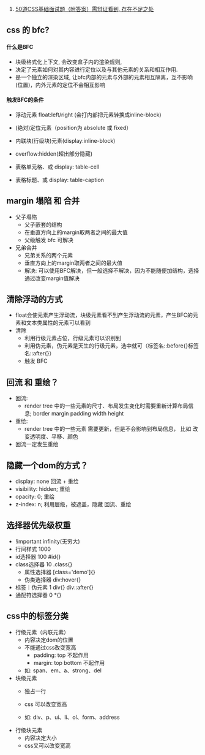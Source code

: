1. [50道CSS基础面试题（附答案）需辩证看到, 存在不足之处](https://segmentfault.com/a/1190000013325778)


## css 的 bfc?
  #### 什么是BFC
  * 块级格式化上下文,  会改变盒子内的渲染规则, 
  * 决定了元素如何对其内容进行定位以及与其他元素的关系和相互作用.
  * 是一个独立的渲染区域, 让bfc内部的元素与外部的元素相互隔离，互不影响(位置)，内外元素的定位不会相互影响

  #### 触发BFC的条件
  * 浮动元素 float:left/right  (会打内部把元素转换成inline-block)
  * (绝对)定位元素（position为 absolute 或 fixed）
  * 内联块(行级块)元素(display:inline-block)
  * overflow:hidden(超出部分隐藏)

  * 表格单元格、或 display: table-cell
  * 表格标题、或 display: table-caption

## margin 塌陷 和 合并
  - 父子塌陷
    - 父子嵌套的结构
    - 在垂直方向上的margin取两者之间的最大值
    - 父级触发 bfc 可解决
  - 兄弟合并
    - 兄弟关系的两个元素
    - 垂直方向上的margin取两者之间的最大值
    - 解决: 可以使用BFC解决，但一般选择不解决，因为不能随便加结构，选择通过改变margin值解决

## 清除浮动的方式
  - float会使元素产生浮动流，块级元素看不到产生浮动流的元素，产生BFC的元素和文本类属性的元素可以看到
  - 清除
    - 利用行级元素占位，行级元素可以识别到
    - 利用伪元素，伪元素是天生的行级元素，选中就可（标签名::before{}标签名::after{}）
    - 触发 BFC

## 回流 和 重绘？
  - 回流:
    - render tree 中的一些元素的尺寸、布局发生变化时需要重新计算布局信息; border margin padding width height
  - 重绘:
    - render tree 中的一些元素 需要更新，但是不会影响到布局信息， 比如 改变透明度、平移、颜色
  - 回流一定发生重绘

## 隐藏一个dom的方式？
  - display: none 回流 + 重绘
  - visibility: hidden; 重绘
  - opacity: 0; 重绘
  - z-index: n; 利用层级，被遮盖，隐藏  回流、重绘
  

## 选择器优先级权重
  - !important         infinity(无穷大)
  - 行间样式            1000
  - id选择器            100                     #id{}
  - class选择器         10                      .class{}
    - 属性选择器                                 [class='demo']{}
    - 伪类选择器                                  div:hover{}
  -  标签｜伪元素        1                        div{}  div::after{}
  - 通配符选择器         0                        *{}


## css中的标签分类
  - 行级元素（内联元素）
    - 内容决定dom的位置
    - 不能通过css改变宽高
        - padding: top 不起作用
        - margin: top bottom 不起作用
    - 如: span、em、a、strong、del
  - 块级元素
    - 独占一行
    - css 可以改变宽高

    - 如: div、p、ui、li、ol、form、address
  - 行级块元素
    - 内容决定大小
    - css又可以改变宽高